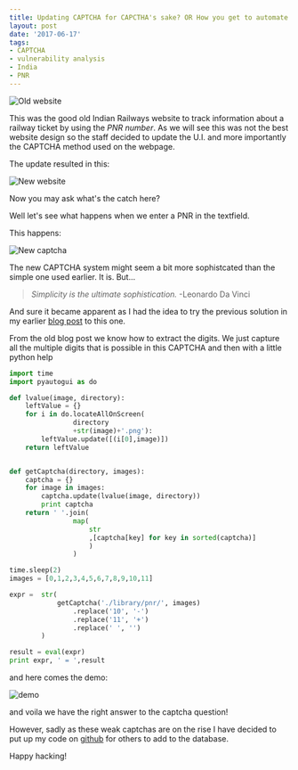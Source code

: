```yaml
---
title: Updating CAPTCHA for CAPCTHA's sake? OR How you get to automate the PNR website.
layout: post
date: '2017-06-17'
tags:
- CAPTCHA
- vulnerability analysis
- India
- PNR
---
```

<!-- more -->
![Old website](/images/old-pnr-status.png)

This was the good old Indian Railways website to track information about a railway ticket by using the *PNR number*. As we will see this was not the best website design so the staff decided to update the U.I. and more importantly the CAPTCHA method used on the webpage.


The update resulted in this:

![New website](/images/new-pnr-status.png)

Now you may ask what's the catch here?

Well let's see what happens when we enter a PNR in the textfield.

This happens:

![New captcha](/images/new-pnr-captcha.png)

The new CAPTCHA system might seem a bit more sophistcated than the simple one used earlier. It is. But...

> *Simplicity is the ultimate sophistication.*
-Leonardo Da Vinci

And sure it became apparent as I had the idea to try the previous solution in my earlier [blog post](https://amar-laksh.github.io/posts/captchas-on-ceo-sites/) to this one.

From the old blog post we know how to extract the digits. We just capture all the multiple digits that is possible in this CAPTCHA and then with a little python help

```python
import time
import pyautogui as do

def lvalue(image, directory):
    leftValue = {}
    for i in do.locateAllOnScreen(
                directory
                +str(image)+'.png'):
        leftValue.update([(i[0],image)])
    return leftValue


def getCaptcha(directory, images):
    captcha = {}
    for image in images:
        captcha.update(lvalue(image, directory))
        print captcha
    return ' '.join(
                map(
                    str
                    ,[captcha[key] for key in sorted(captcha)]
                    )
                )

time.sleep(2)
images = [0,1,2,3,4,5,6,7,8,9,10,11]

expr =  str(
            getCaptcha('./library/pnr/', images)
                .replace('10', '-')
                .replace('11', '+')
                .replace(' ', '')
        )

result = eval(expr)
print expr, ' = ',result
```


and here comes the demo:

![demo](/images/pnr-demo.gif)

and voila we have the right answer to the captcha question!

However, sadly as these weak captchas are on the rise I have decided to put up my code on [github](https://github.com/amar-laksh/capturerer) for others to add to the database.

Happy hacking!



